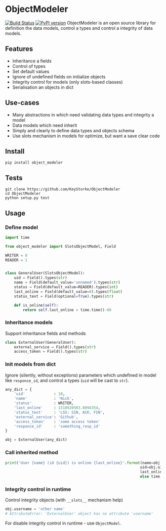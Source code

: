 # ObjectModeler
[![Build Status](https://travis-ci.org/KeyStorke/ObjectModeler.svg?branch=master)](https://travis-ci.org/KeyStorke/ObjectModeler)   [![PyPI version](https://badge.fury.io/py/object_modeler.svg)](https://badge.fury.io/py/object_modeler) 
ObjectModeler is an open source library for definition the data models, control a types and control a integrity of data models.

## Features
* Inheritance a fields
* Control of types
* Set default values
* Ignore of undefined fields on initialize objects
* Integrity control for models (only slots-based classes)
* Serialisation an objects in dict

## Use-cases
* Many abstractions in which need validating data types and integrity a model
* Data models which need inherit
* Simply and clearly to define data types and objects schema
* Use slots mechanism in models for optimize, but want a save clear code

## Install
```
pip install object_modeler
```

## Tests
```
git clone https://github.com/KeyStorke/ObjectModeler
cd ObjectModeler
python setup.py test
```

## Usage 

### Define model
```python
import time

from object_modeler import SlotsObjectModel, Field

WRITER = 0
READER = 1


class GeneralUser(SlotsObjectModel):
    uid = Field().types(str)
    name = Field(default_value='unnamed').types(str)
    status = Field(default_value=READER).types(int)
    last_online = Field(default_value=0).types(float)
    status_text = Field(optional=True).types(str)

    def is_online(self):
        return self.last_online > time.time()-60

```

### Inheritance models
Support inheritance fields and methods
``` python
class ExternalUser(GeneralUser):
    external_service = Field().types(str)
    access_token = Field().types(str)
```

### Init models from dict
Ignore (silently, without exceptions) parameters which undefined in model like `responce_id`, and control a types (`uid` will be cast to `str`).
``` python
any_dict = {
    'uid'             : 10,
    'name'            : 'Nick',
    'status'          : WRITER,
    'last_online'     : 1510920503.8094354,
    'status_text'     : 'LSS: SIN, ACK, FIN',
    'external_service': 'Github',
    'access_token'    : 'some access token'
    'responce_id'     : 'something_resp_id'
}

obj = ExternalUser(any_dict)
```

### Call inherited method
``` python
print('User {name} (id {uid}) is online {last_online}'.format(name=obj.name,
                                                             uid=obj.uid,
                                                             last_online='NOW' if obj.is_online()
                                                             else time.ctime(obj.last_online)))
```

### Integrity control in runtime
Control integrity objects (with `__slots__` mechanism help)
``` python
obj.username = 'other name'
# AttributeError: 'ExternalUser' object has no attribute 'username'
```

For disable integrity control in runtime - use `ObjectModel`. 
